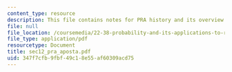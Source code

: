```yaml
---
content_type: resource
description: This file contains notes for PRA history and its overview.
file: null
file_location: /coursemedia/22-38-probability-and-its-applications-to-reliability-quality-control-and-risk-assessment-fall-2005/347f7cfb9fbf49c18e55af60309acd75_sec12_pra_aposta.pdf
file_type: application/pdf
resourcetype: Document
title: sec12_pra_aposta.pdf
uid: 347f7cfb-9fbf-49c1-8e55-af60309acd75
---
```


